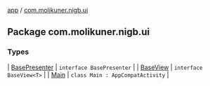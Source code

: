 [app](../index.md) / [com.molikuner.nigb.ui](./index.md)

## Package com.molikuner.nigb.ui

### Types

| [BasePresenter](-base-presenter/index.md) | `interface BasePresenter` |
| [BaseView](-base-view/index.md) | `interface BaseView<T>` |
| [Main](-main/index.md) | `class Main : AppCompatActivity` |

